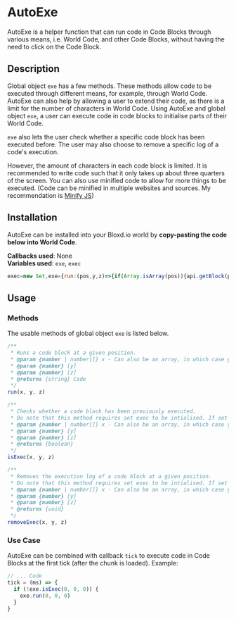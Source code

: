 # AutoExe
AutoExe is a helper function that can run code in Code Blocks through various means, i.e. World Code, and other Code Blocks, without having the need to click on the Code Block.

## Description
Global object `exe` has a few methods. These methods allow code to be executed through different means, for example, through World Code. AutoExe can also help by allowing a user to extend their code, as there is a limit for the number of characters in World Code. Using AutoExe and global object `exe`, a user can execute code in code blocks to initialise parts of their World Code.

`exe` also lets the user check whether a specific code block has been executed before. The user may also choose to remove a specific log of a code's execution.

However, the amount of characters in each code block is limited. It is recommended to write code such that it only takes up about three quarters of the screen. You can also use minified code to allow for more things to be executed. (Code can be minified in multiple websites and sources. My recommendation is [Minify JS](https://minify-js.com "JS Minifier"))

## Installation
AutoExe can be installed into your Bloxd.io world by **copy-pasting the code below into World Code**.

**Callbacks used**: None<br>
**Variables used**: `exe`, `exec`

```js
exec=new Set,exe={run:(pos,y,z)=>{if(Array.isArray(pos)){api.getBlock(pos);let data=api.getBlockData(...pos)?.persisted?.shared?.text;return eval(data),exec.add(JSON.stringify(pos)),data}if("number"==typeof pos&&"number"==typeof y&&"number"==typeof z){api.getBlock(pos,y,z);let data=api.getBlockData(pos,y,z)?.persisted?.shared?.text;return eval(data),exec.add(JSON.stringify([pos,y,z])),data}throw new Error("Invalid arguments inputted. Expected type array, or number for x, y and z")},isExec:(e,r,t)=>{if(Array.isArray(e))return[...exec].includes(JSON.stringify(e));if("number"==typeof e&&"number"==typeof r&&"number"==typeof t)return[...exec].includes(JSON.stringify([e,r,t]));throw new Error("Invalid arguments inputted. Expected type array, or number for x, y and z")},removeExec:(e,r,t)=>{if(Array.isArray(e))exec.delete(JSON.stringify(e));else{if("number"!=typeof e||"number"!=typeof r||"number"!=typeof t)throw new Error("Invalid arguments inputted. Expected type array, or number for x, y and z");exec.delete(JSON.stringify([e,r,t]))}}};
```

## Usage

### Methods
The usable methods of global object `exe` is listed below.
```js
/**
 * Runs a code block at a given position.
 * @param {number | number[]} x - Can also be an array, in which case y and z shouldn't be passed
 * @param {number} [y]
 * @param {number} [z]
 * @returns {string} Code
 */
run(x, y, z)

/**
 * Checks whether a code block has been previously executed.
 * Do note that this method requires set exec to be intialised. If set exec is not initialised or deleted/removed by the user, this method will not work.
 * @param {number | number[]} x - Can also be an array, in which case y and z shouldn't be passed
 * @param {number} [y]
 * @param {number} [z]
 * @returns {boolean}
 */
isExec(x, y, z)

/**
 * Removes the execution log of a code block at a given position.
 * Do note that this method requires set exec to be intialised. If set exec is not initialised or deleted/removed by the user, this method will not work.
 * @param {number | number[]} x - Can also be an array, in which case y and z shouldn't be passed
 * @param {number} [y]
 * @param {number} [z]
 * @returns {void}
 */
removeExec(x, y, z)
```

### Use Case
AutoExe can be combined with callback `tick` to execute code in Code Blocks at the first tick (after the chunk is loaded). Example:
```js
// ... Code
tick = (ms) => {
  if (!exe.isExec(0, 0, 0)) {
    exe.run(0, 0, 0)
  }
}
```
